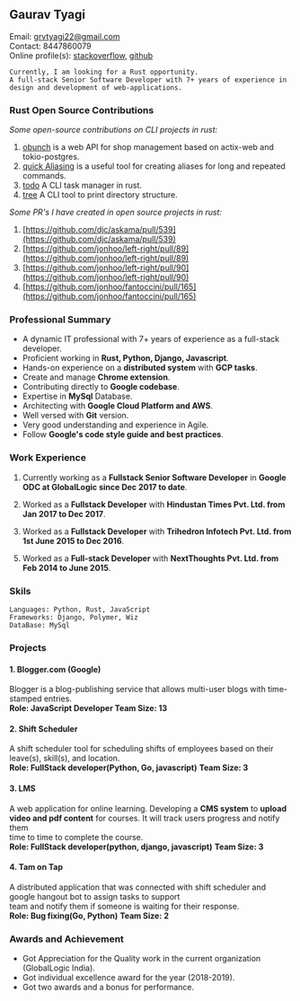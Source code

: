 ## Gaurav Tyagi

Email: grvtyagi22@gmail.com <br>
Contact: 8447860079 <br>
Online profile(s): [stackoverflow](https://stackoverflow.com/users/3405842/grvtyagi), [github](https://github.com/grv07/)

```
Currently, I am looking for a Rust opportunity.
A full-stack Senior Software Developer with 7+ years of experience in
design and development of web-applications.
```

### Rust Open Source Contributions

*Some open-source contributions on CLI projects in rust:*
1. [obunch](https://github.com/grv07/obunch) is a web API for shop management based on actix-web and tokio-postgres.
2. [quick Aliasing](https://github.com/grv07/quick-alias) is a useful tool for creating 
   aliases for long and repeated commands.
3. [todo](https://github.com/grv07/todo) A CLI task manager in rust.
4. [tree](https://github.com/grv07/tree) A CLI tool to print directory structure.

*Some PR's I have created in open source projects in rust:*

1. [https://github.com/djc/askama/pull/539](https://github.com/djc/askama/pull/539)
2. [https://github.com/jonhoo/left-right/pull/89](https://github.com/jonhoo/left-right/pull/89)
3. [https://github.com/jonhoo/left-right/pull/90](https://github.com/jonhoo/left-right/pull/90)
4. [https://github.com/jonhoo/fantoccini/pull/165](https://github.com/jonhoo/fantoccini/pull/165)

### **Professional Summary**
- A dynamic IT professional with 7+ years of experience as a full-stack developer.
- Proficient working in **Rust, Python, Django, Javascript**.
- Hands-on experience on a **distributed system** with **GCP tasks**.
- Create and manage **Chrome extension**.
- Contributing directly to **Google codebase**.
- Expertise in **MySql** Database.
- Architecting with **Google Cloud Platform and AWS**.
- Well versed with **Git** version.
- Very good understanding and experience in Agile.
- Follow **Google's code style guide and best practices**.

### **Work Experience**
>
1. Currently working as a **Fullstack Senior Software Developer** in **Google ODC at GlobalLogic since Dec 2017 to date**. 
>
2. Worked as a **Fullstack Developer** with **Hindustan Times Pvt. Ltd. from Jan 2017 to Dec 2017**.
>
3. Worked as a **Fullstack Developer** with **Trihedron Infotech Pvt. Ltd. from 1st June 2015 to Dec 2016**.
>
5. Worked as a **Full-stack Developer** with **NextThoughts Pvt. Ltd. from  Feb 2014 to June 2015**.


### **Skils**
```
Languages: Python, Rust, JavaScript
Frameworks: Django, Polymer, Wiz
DataBase: MySql
```

### **Projects**
#### 1. Blogger.com (Google)
> 
Blogger is a blog-publishing service that allows multi-user blogs with time-stamped entries.<br>
**Role: JavaScript Developer
Team Size: 13**

#### 2. Shift Scheduler
>
A shift scheduler tool for scheduling shifts of employees based on their leave(s), skill(s), and location.<br>
**Role: FullStack developer(Python, Go, javascript)**
**Team Size: 3**

#### 3. LMS
>
A web application for online learning.
Developing a **CMS system** to **upload video and pdf content** for courses. It will track users progress and notify them<br>
time to time to complete the course.<br>
**Role: FullStack developer(python, django, javascript)**
**Team Size: 3**

#### 4. Tam on Tap
>
A distributed application that was connected with shift scheduler and google hangout bot to assign tasks to support<br>
team and notify them if someone is waiting for their response.<br>
**Role: Bug fixing(Go, Python)**
**Team Size: 2**

### **Awards and Achievement**
- Got Appreciation for the Quality work in the current organization (GlobalLogic India).
- Got individual excellence award for the year (2018-2019).
- Got two awards and a bonus for performance.
